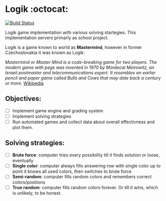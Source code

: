 # Logik :octocat:  
[![Build Status](https://travis-ci.org/miskopo/Logik.svg?branch=master)](https://travis-ci.org/miskopo/Logik)

Logik game implementation with various solving startegies.
This implementation servers primarly as school project.


Logik is a game known to world as **Mastermind**, however in former Czechoslovakia it was known as Logik:

_Mastermind or Master Mind is a code-breaking game for two players. The modern game with pegs was invented in 1970 by Mordecai Meirowitz, an Israeli postmaster and telecommunications expert. It resembles an earlier pencil and paper game called Bulls and Cows that may date back a century or more._ 
[Wikipedia](https://en.wikipedia.org/wiki/Mastermind_(board_game))


## Objectives:
- [ ] Implement game engine and grading system
- [ ] Implement solving strategies
- [ ] Run automated games and collect data about overall effectivness and plot them.

## Solving strategies:
- [ ] **Brute force**: computer tries every possibility till it finds solution or loose, eventually
- [ ] **Single color**: computer always fills answering row with single color up to point it knows all used colors, then switches to brute force
- [ ] **Semi-random**: computer fills random colors and remembers correct colors/positions
- [ ] **True random**: computer fills random colors forever. Or till it wins, which is unlikely, to be honest.
